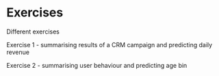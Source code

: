 # Exercises
Different exercises

Exercise 1 - summarising results of a CRM campaign and predicting daily revenue

Exercise 2 - summarising user behaviour and predicting age bin
